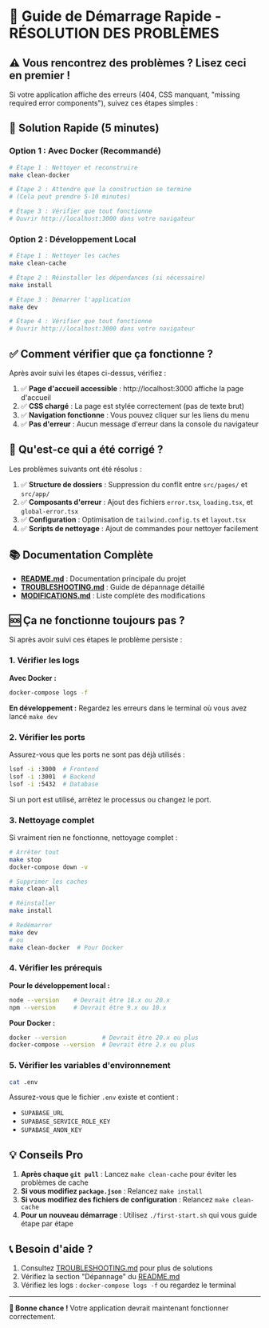 # 🚀 Guide de Démarrage Rapide - RÉSOLUTION DES PROBLÈMES

## ⚠️ Vous rencontrez des problèmes ? Lisez ceci en premier !

Si votre application affiche des erreurs (404, CSS manquant, "missing required error components"), suivez ces étapes simples :

## 🔧 Solution Rapide (5 minutes)

### Option 1 : Avec Docker (Recommandé)

```bash
# Étape 1 : Nettoyer et reconstruire
make clean-docker

# Étape 2 : Attendre que la construction se termine
# (Cela peut prendre 5-10 minutes)

# Étape 3 : Vérifier que tout fonctionne
# Ouvrir http://localhost:3000 dans votre navigateur
```

### Option 2 : Développement Local

```bash
# Étape 1 : Nettoyer les caches
make clean-cache

# Étape 2 : Réinstaller les dépendances (si nécessaire)
make install

# Étape 3 : Démarrer l'application
make dev

# Étape 4 : Vérifier que tout fonctionne
# Ouvrir http://localhost:3000 dans votre navigateur
```

## ✅ Comment vérifier que ça fonctionne ?

Après avoir suivi les étapes ci-dessus, vérifiez :

1. ✅ **Page d'accueil accessible** : http://localhost:3000 affiche la page d'accueil
2. ✅ **CSS chargé** : La page est stylée correctement (pas de texte brut)
3. ✅ **Navigation fonctionne** : Vous pouvez cliquer sur les liens du menu
4. ✅ **Pas d'erreur** : Aucun message d'erreur dans la console du navigateur

## 🎯 Qu'est-ce qui a été corrigé ?

Les problèmes suivants ont été résolus :

1. ✅ **Structure de dossiers** : Suppression du conflit entre `src/pages/` et `src/app/`
2. ✅ **Composants d'erreur** : Ajout des fichiers `error.tsx`, `loading.tsx`, et `global-error.tsx`
3. ✅ **Configuration** : Optimisation de `tailwind.config.ts` et `layout.tsx`
4. ✅ **Scripts de nettoyage** : Ajout de commandes pour nettoyer facilement

## 📚 Documentation Complète

- **[README.md](./README.md)** : Documentation principale du projet
- **[TROUBLESHOOTING.md](./TROUBLESHOOTING.md)** : Guide de dépannage détaillé
- **[MODIFICATIONS.md](./MODIFICATIONS.md)** : Liste complète des modifications

## 🆘 Ça ne fonctionne toujours pas ?

Si après avoir suivi ces étapes le problème persiste :

### 1. Vérifier les logs

**Avec Docker :**
```bash
docker-compose logs -f
```

**En développement :**
Regardez les erreurs dans le terminal où vous avez lancé `make dev`

### 2. Vérifier les ports

Assurez-vous que les ports ne sont pas déjà utilisés :
```bash
lsof -i :3000  # Frontend
lsof -i :3001  # Backend
lsof -i :5432  # Database
```

Si un port est utilisé, arrêtez le processus ou changez le port.

### 3. Nettoyage complet

Si vraiment rien ne fonctionne, nettoyage complet :

```bash
# Arrêter tout
make stop
docker-compose down -v

# Supprimer les caches
make clean-all

# Réinstaller
make install

# Redémarrer
make dev
# ou
make clean-docker  # Pour Docker
```

### 4. Vérifier les prérequis

**Pour le développement local :**
```bash
node --version    # Devrait être 18.x ou 20.x
npm --version     # Devrait être 9.x ou 10.x
```

**Pour Docker :**
```bash
docker --version          # Devrait être 20.x ou plus
docker-compose --version  # Devrait être 2.x ou plus
```

### 5. Vérifier les variables d'environnement

```bash
cat .env
```

Assurez-vous que le fichier `.env` existe et contient :
- `SUPABASE_URL`
- `SUPABASE_SERVICE_ROLE_KEY`
- `SUPABASE_ANON_KEY`

## 💡 Conseils Pro

1. **Après chaque `git pull`** : Lancez `make clean-cache` pour éviter les problèmes de cache
2. **Si vous modifiez `package.json`** : Relancez `make install`
3. **Si vous modifiez des fichiers de configuration** : Relancez `make clean-cache`
4. **Pour un nouveau démarrage** : Utilisez `./first-start.sh` qui vous guide étape par étape

## 📞 Besoin d'aide ?

1. Consultez [TROUBLESHOOTING.md](./TROUBLESHOOTING.md) pour plus de solutions
2. Vérifiez la section "Dépannage" du [README.md](./README.md)
3. Vérifiez les logs : `docker-compose logs -f` ou regardez le terminal

---

**🎉 Bonne chance !** Votre application devrait maintenant fonctionner correctement.

